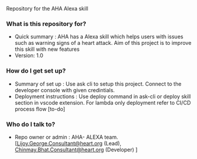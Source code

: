 Repository for the AHA Alexa skill

### What is this repository for? ###

* Quick summary : AHA has a Alexa skill which helps users with issues such as warning signs of a heart attack. Aim of this project is to improve this skill with new features
* Version: 1.0

### How do I get set up? ###

* Summary of set up : Use ask cli to setup this project. Connect to the developer console with given credintials.
* Deployment instructions : Use deploy command in ask-cli or deploy skill section in vscode extension. For lambda only deployment refer to CI/CD process flow [to-do]

### Who do I talk to? ###

* Repo owner or admin : AHA- ALEXA team.  [Lijoy.George.Consultant@heart.org (Lead),  Chinmay.Bhat.Consultant@heart.org (Developer) ]

